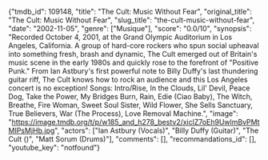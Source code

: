 {"tmdb_id": 109148, "title": "The Cult: Music Without Fear", "original_title": "The Cult: Music Without Fear", "slug_title": "the-cult-music-without-fear", "date": "2002-11-05", "genre": ["Musique"], "score": "0.0/10", "synopsis": "Recorded October 4, 2001, at the Grand Olympic Auditorium in Los Angeles, California.  A group of hard-core rockers who spun social upheaval into something fresh, brash and dynamic, The Cult emerged out of Britain's music scene in the early 1980s and quickly rose to the forefront of \"Positive Punk.\" From Ian Astbury's first powerful note to Billy Duffy's last thundering guitar riff, The Cult knows how to rock an audience and this Los Angeles concert is no exception! Songs: Intro/Rise, In the Clouds, Lil' Devil, Peace Dog, Take the Power, My Bridges Burn, Rain, Edie (Ciao Baby), The Witch, Breathe, Fire Woman, Sweet Soul Sister, Wild Flower, She Sells Sanctuary, True Believers, War (The Process), Love Removal Machine.", "image": "https://image.tmdb.org/t/p/w185_and_h278_bestv2/xiclZ7oEh9UwlmBvPMtMIPsMjHb.jpg", "actors": ["Ian Astbury (Vocals)", "Billy Duffy (Guitar)", "The Cult ()", "Matt Sorum (Drums)"], "comments": [], "recommandations_id": [], "youtube_key": "notfound"}